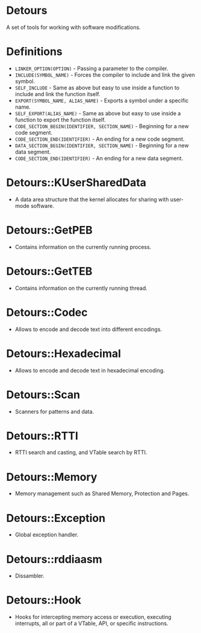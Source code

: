 # Detours
A set of tools for working with software modifications.

# Definitions
* `LINKER_OPTION(OPTION)` - Passing a parameter to the compiler.
* `INCLUDE(SYMBOL_NAME)` - Forces the compiler to include and link the given symbol.
* `SELF_INCLUDE` - Same as above but easy to use inside a function to include and link the function itself.
* `EXPORT(SYMBOL_NAME, ALIAS_NAME)` - Exports a symbol under a specific name.
* `SELF_EXPORT(ALIAS_NAME)` - Same as above but easy to use inside a function to export the function itself.
* `CODE_SECTION_BEGIN(IDENTIFIER, SECTION_NAME)` - Beginning for a new code segment.
* `CODE_SECTION_END(IDENTIFIER)` - An ending for a new code segment.
* `DATA_SECTION_BEGIN(IDENTIFIER, SECTION_NAME)` - Beginning for a new data segment.
* `CODE_SECTION_END(IDENTIFIER)` - An ending for a new data segment.

# Detours::KUserSharedData
* A data area structure that the kernel allocates for sharing with user-mode software.

# Detours::GetPEB
* Contains information on the currently running process.

# Detours::GetTEB
* Contains information on the currently running thread.

# Detours::Codec
* Allows to encode and decode text into different encodings.

# Detours::Hexadecimal
* Allows to encode and decode text in hexadecimal encoding.

# Detours::Scan
* Scanners for patterns and data.

# Detours::RTTI
* RTTI search and casting, and VTable search by RTTI.

# Detours::Memory
* Memory management such as Shared Memory, Protection and Pages.

# Detours::Exception
* Global exception handler.

# Detours::rddiaasm
* Dissambler.

# Detours::Hook
* Hooks for intercepting memory access or execution, executing interrupts, all or part of a VTable, API, or specific instructions.
